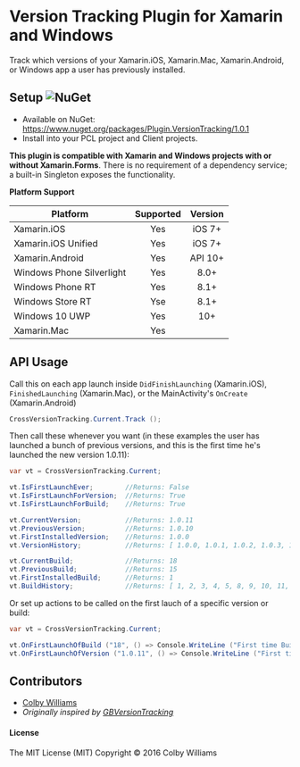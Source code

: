 # Version Tracking Plugin for Xamarin and Windows 

Track which versions of your Xamarin.iOS, Xamarin.Mac, Xamarin.Android, or Windows app a user has previously installed.

## Setup ![NuGet](https://img.shields.io/nuget/v/Plugin.VersionTracking.svg?label=NuGet)
* Available on NuGet: https://www.nuget.org/packages/Plugin.VersionTracking/1.0.1
* Install into your PCL project and Client projects.


**This plugin is compatible with Xamarin and Windows projects with or without Xamarin.Forms**. There is no requirement of a dependency service; a built-in Singleton exposes the functionality.

**Platform Support**

|Platform|Supported|Version|
| ------------------- | :-----------: | :------------------: |
|Xamarin.iOS|Yes|iOS 7+|
|Xamarin.iOS Unified|Yes|iOS 7+|
|Xamarin.Android|Yes|API 10+|
|Windows Phone Silverlight|Yes|8.0+|
|Windows Phone RT|Yes|8.1+|
|Windows Store RT|Yse|8.1+|
|Windows 10 UWP|Yes|10+|
|Xamarin.Mac|Yes||


## API Usage

Call this on each app launch inside `DidFinishLaunching` (Xamarin.iOS), `FinishedLaunching` (Xamarin.Mac), or the MainActivity's `OnCreate` (Xamarin.Android)

```C#
CrossVersionTracking.Current.Track ();
```

Then call these whenever you want (in these examples the user has launched a bunch of previous versions, and this is the first time he's launched the new version 1.0.11):

```C#
var vt = CrossVersionTracking.Current;

vt.IsFirstLaunchEver;        //Returns: False
vt.IsFirstLaunchForVersion;  //Returns: True
vt.IsFirstLaunchForBuild;    //Returns: True

vt.CurrentVersion;           //Returns: 1.0.11
vt.PreviousVersion;          //Returns: 1.0.10
vt.FirstInstalledVersion;    //Returns: 1.0.0
vt.VersionHistory;           //Returns: [ 1.0.0, 1.0.1, 1.0.2, 1.0.3, 1.0.10, 1.0.11 ]

vt.CurrentBuild;             //Returns: 18
vt.PreviousBuild;            //Returns: 15
vt.FirstInstalledBuild;      //Returns: 1
vt.BuildHistory;             //Returns: [ 1, 2, 3, 4, 5, 8, 9, 10, 11, 13, 15, 18 ]
 ```

Or set up actions to be called on the first lauch of a specific version or build:

```C#
var vt = CrossVersionTracking.Current;

vt.OnFirstLaunchOfBuild ("18", () => Console.WriteLine ("First time Build 18 launched!"));
vt.OnFirstLaunchOfVersion ("1.0.11", () => Console.WriteLine ("First time Version 1.0.11 launched!"));
```


## Contributors
* [Colby Williams](https://github.com/colbylwilliams)
* _Originally inspired by [GBVersionTracking](https://github.com/lmirosevic/GBVersionTracking)_


#### License
The MIT License (MIT)
Copyright © 2016 Colby Williams

